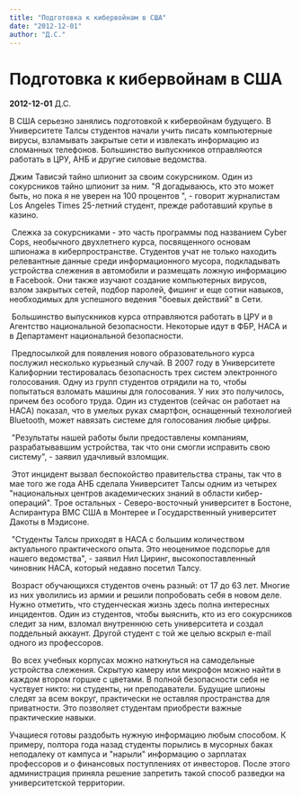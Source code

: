 ```yaml
---
title: "Подготовка к кибервойнам в США"
date: "2012-12-01"
author: "Д.С."
---
```


# Подготовка к кибервойнам в США

**2012-12-01** Д.С.

В США серьезно занялись подготовкой к кибервойнам будущего. В Университете Талсы студентов начали учить писать компьютерные вирусы, взламывать закрытые сети и извлекать информацию из сломанных телефонов. Большинство выпускников отправляются работать в ЦРУ, АНБ и другие силовые ведомства.



Джим Тависэй тайно шпионит за своим сокурсником. Один из сокурсников тайно шпионит за ним. "Я догадываюсь, кто это может быть, но пока я не уверен на 100 процентов ", - говорит журналистам Los Angeles Times 25-летний студент, прежде работавший крупье в казино.



 Слежка за сокурсниками - это часть программы под названием Cyber Cops, необычного двухлетнего курса, посвященного основам шпионажа в киберпространстве. Студентов учат не только находить релевантные данные среди информационного мусора, подкладывать устройства слежения в автомобили и размещать ложную информацию в Facebook. Они также изучают создание компьютерных вирусов, взлом закрытых сетей, подбор паролей, фишинг и еще сотни навыков, необходимых для успешного ведения "боевых действий" в Сети.



 Большинство выпускников курса отправляются работать в ЦРУ и в Агентство национальной безопасности. Некоторые идут в ФБР, НАСА и в Департамент национальной безопасности.



 Предпосылкой для появления нового образовательного курса послужил несколько курьезный случай. В 2007 году в Университете Калифорнии тестировалась безопасность трех систем электронного голосования. Одну из групп студентов отрядили на то, чтобы попытаться взломать машины для голосования. У них это получилось, причем без особого труда. Один из студентов (сейчас он работает на НАСА) показал, что в умелых руках смартфон, оснащенный технологией Bluetooth, может навязать системе для голосования любые цифры.



 "Результаты нашей работы были предоставлены компаниям, разрабатывавшим устройства, так что они смогли исправить свою систему", - заявил удачливый взломщик.



 Этот инцидент вызвал беспокойство правительства страны, так что в мае того же года АНБ сделала Университет Талсы одним из четырех "национальных центров академических знаний в области кибер-операций". Трое остальных - Северо-восточный университет в Бостоне, Аспирантура ВМС США в Монтерее и Государственный университет Дакоты в Мэдисоне.



 "Студенты Талсы приходят в НАСА с большим количеством актуального практического опыта. Это неоценимое подспорье для нашего ведомства", - заявил Нил Циринг, высокопоставленный чиновник НАСА, который недавно посетил Талсу.



 Возраст обучающихся студентов очень разный: от 17 до 63 лет. Многие из них уволились из армии и решили попробовать себя в новом деле. Нужно отметить, что студенческая жизнь здесь полна интересных инцидентов. Один из студентов, чтобы выяснить, кто из его сокурсников следит за ним, взломал внутреннюю сеть университета и создал поддельный аккаунт. Другой студент с той же целью вскрыл e-mail одного из профессоров.



 Во всех учебных корпусах можно наткнуться на самодельные устройства слежения. Скрытую камеру или микрофон можно найти в каждом втором горшке с цветами. В полной безопасности себя не чуствует никто: ни студенты, ни преподаватели. Будущие шпионы следят за всем вокруг, практически не оставляя пространства для приватности. Это позволяет студентам приобрести важные практические навыки.

Учащиеся готовы раздобыть нужную информацию любым способом. К примеру, полтора года назад студенты порылись в мусорных баках неподалеку от кампуса и "нарыли" информацию о зарплатах профессоров и о финансовых поступлениях от инвесторов. После этого администрация приняла решение запретить такой способ разведки на университетской территории.